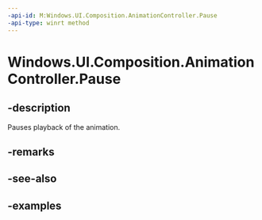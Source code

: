 ```yaml
---
-api-id: M:Windows.UI.Composition.AnimationController.Pause
-api-type: winrt method
---
```


<!-- Method syntax.
public void AnimationController.Pause()
-->

# Windows.UI.Composition.AnimationController.Pause

## -description

Pauses playback of the animation.



## -remarks

## -see-also

## -examples

